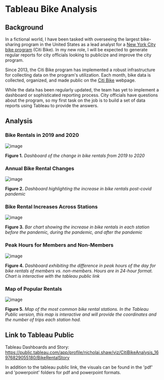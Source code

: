 # Tableau Bike Analysis

## Background
In a fictional world, I have been tasked with overseeing the largest bike-sharing program in the United States as a lead analyst for a [New York City bike program](https://en.wikipedia.org/wiki/Citi_Bike) (Citi Bike). In my new role, I will be expected to generate regular reports for city officials looking to publicize and improve the city program.

Since 2013, the Citi Bike program has implemented a robust infrastructure for collecting data on the program's utilization. Each month, bike data is collected, organized, and made public on the [Citi Bike](https://citibikenyc.com/system-data) webpage.

While the data has been regularly updated, the team has yet to implement a dashboard or sophisticated reporting process. City officials have questions about the program, so my first task on the job is to build a set of data reports using Tableau to provide the answers.

## Analysis

### Bike Rentals in 2019 and 2020
![image](https://github.com/nicholaishaw/tableau-challenge/assets/135463220/2d5e2140-b827-4ea1-b0f5-776dc8df0b5e)

**Figure 1.** *Dashboard of the change in bike rentals from 2019 to 2020*

### Annual Bike Rental Changes
![image](https://github.com/nicholaishaw/tableau-challenge/assets/135463220/7888d6ea-22d3-40ac-8e29-448897cfd140)

**Figure 2.** *Dashboard highlighting the increase in bike rentals post-covid pandemic*

### Bike Rental Increases Across Stations
![image](https://github.com/nicholaishaw/tableau-challenge/assets/135463220/c840cdcd-1a94-4376-a398-4ca9d9ccc8be)

**Figure 3.** *Bar chart showing the increase in bike rentals in each station before the pandemic, during the pandemic, and after the pandemic*

### Peak Hours for Members and Non-Members
![image](https://github.com/nicholaishaw/tableau-challenge/assets/135463220/d94ff612-c047-4f67-a55b-78e8f3b8b446)

**Figure 4.** *Dashboard exhibiting the difference in peak hours of the day for bike rentals of members vs. non-members. Hours are in 24-hour format. Chart is interactive with the tableau public link*

### Map of Popular Rentals
![image](https://github.com/nicholaishaw/tableau-challenge/assets/135463220/94c59f4c-89b0-4f25-8fb4-68eaa07db323)

**Figure 5.** *Map of the most common bike rental stations. In the Tableau Public version, this map is interactive and will provide the coordinates and the number of trips each station had.*




## Link to Tableau Public
Tableau Dashboards and Story: https://public.tableau.com/app/profile/nicholai.shaw/viz/CitiBikeAnalysis_16976829055180/BikeRentalStory

In addition to the tableau public link, the visuals can be found in the 'pdf' and 'powerpoint' folders for pdf and powerpoint formats.
